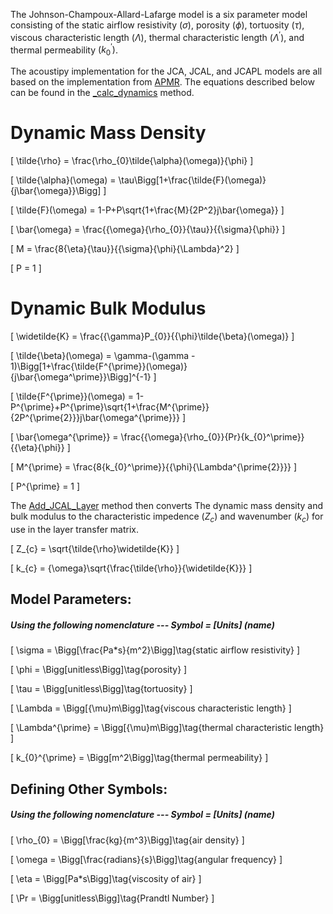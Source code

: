 The Johnson-Champoux-Allard-Lafarge model is a six parameter model consisting of the static airflow resistivity $(\sigma)$, porosity $(\phi)$, tortuosity $(\tau)$, viscous characteristic length $(\Lambda)$, thermal characteristic length $(\Lambda^\prime)$, and thermal permeability $(k_{0}^\prime)$.

The acoustipy implementation for the JCA, JCAL, and JCAPL models are all based on the implementation from [APMR](https://apmr.matelys.com/PropagationModels/MotionlessSkeleton/JohnsonChampouxAllardPrideLafargeModel.html).  The equations described below can be found in the [_calc_dynamics](https://jakep72.github.io/acoustipy/AcousticTMM/#src.acoustipy.TMM.AcousticTMM._calc_dynamics) method.

# Dynamic Mass Density
\[
\tilde{\rho} = \frac{\rho_{0}\tilde{\alpha}(\omega)}{\phi}
\]

\[
\tilde{\alpha}(\omega) = \tau\Bigg[1+\frac{\tilde{F}(\omega)}{j\bar{\omega}}\Bigg]
\]

\[
\tilde{F}(\omega) = 1-P+P\sqrt{1+\frac{M}{2P^2}j\bar{\omega}}
\]

\[
\bar{\omega} = \frac{{\omega}{\rho_{0}}{\tau}}{{\sigma}{\phi}}
\]

\[
M = \frac{8{\eta}{\tau}}{{\sigma}{\phi}{\Lambda}^2}
\]

\[
P = 1
\]

# Dynamic Bulk Modulus
\[
\widetilde{K} = \frac{{\gamma}P_{0}}{{\phi}\tilde{\beta}(\omega)}
\]

\[
\tilde{\beta}(\omega) = \gamma-(\gamma - 1)\Bigg[1+\frac{\tilde{F^{\prime}}(\omega)}{j\bar{\omega^\prime}}\Bigg]^{-1}
\]

\[
\tilde{F^{\prime}}(\omega) = 1-P^{\prime}+P^{\prime}\sqrt{1+\frac{M^{\prime}}{2P^{\prime{2}}}j\bar{\omega^{\prime}}}
\]

\[
\bar{\omega^{\prime}} = \frac{{\omega}{\rho_{0}}{Pr}{k_{0}^\prime}}{{\eta}{\phi}}
\]

\[
M^{\prime} = \frac{8{k_{0}^\prime}}{{\phi}{\Lambda^{\prime{2}}}}
\]

\[
P^{\prime} = 1
\]

The [Add_JCAL_Layer](https://jakep72.github.io/acoustipy/AcousticTMM/#src.acoustipy.TMM.AcousticTMM.Add_JCAL_Layer) method then converts The dynamic mass density and bulk modulus to the characteristic impedence $(Z_{c})$ and wavenumber $(k_{c})$ for use in the layer transfer matrix.

\[
Z_{c} = \sqrt{\tilde{\rho}\widetilde{K}}
\]

\[
k_{c} = {\omega}\sqrt{\frac{\tilde{\rho}}{\widetilde{K}}}
\]

## Model Parameters:

##### Using the following nomenclature --- Symbol = [Units] (name)

\[
\sigma = \Bigg[\frac{Pa*s}{m^2}\Bigg]\tag{static airflow resistivity}
\]

\[
\phi = \Bigg[unitless\Bigg]\tag{porosity}
\]

\[
\tau = \Bigg[unitless\Bigg]\tag{tortuosity}
\]

\[
\Lambda = \Bigg[{\mu}m\Bigg]\tag{viscous characteristic length}
\]

\[
\Lambda^{\prime} = \Bigg[{\mu}m\Bigg]\tag{thermal characteristic length}
\]

\[
k_{0}^{\prime} = \Bigg[m^2\Bigg]\tag{thermal permeability}
\]



## Defining Other Symbols:

##### Using the following nomenclature --- Symbol = [Units] (name)

\[
\rho_{0} = \Bigg[\frac{kg}{m^3}\Bigg]\tag{air density}
\]

\[
\omega = \Bigg[\frac{radians}{s}\Bigg]\tag{angular frequency}
\]

\[
\eta = \Bigg[Pa*s\Bigg]\tag{viscosity of air}
\]

\[
\Pr = \Bigg[unitless\Bigg]\tag{Prandtl Number}
\]